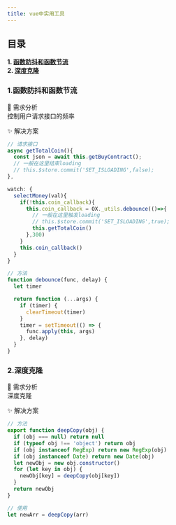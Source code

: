 ```yaml
---
title: vue中实用工具
---
```


## 目录
**1. [函数防抖和函数节流](#jump1)**  
**2. [深度克隆](#jump2)**  

### <span id="jump1">1.函数防抖和函数节流</span>

:tropical_drink: 需求分析  
  控制用户请求接口的频率   

:sparkles: 解决方案
``` js
// 请求接口
async getTotalCoin(){
  const json = await this.getBuyContract();
  // 一般在这里结束loading
  // this.$store.commit('SET_ISLOADING',false);
},

watch: {
  selectMoney(val){
    if(!this.coin_callback){
      this.coin_callback = OX._utils.debounce(()=>{
        // 一般在这里触发loading
        // this.$store.commit('SET_ISLOADING',true);
        this.getTotalCoin()
      },300)
    }
    this.coin_callback()
  }
}
```
``` js
// 方法
function debounce(func, delay) {
  let timer

  return function (...args) {
    if (timer) {
      clearTimeout(timer)
    }
    timer = setTimeout(() => {
      func.apply(this, args)
    }, delay)
  }
}

```


### <span id="jump2">2.深度克隆</span>

:tropical_drink: 需求分析  
  深度克隆   

:sparkles: 解决方案

``` js
// 方法
export function deepCopy(obj) {
  if (obj === null) return null
  if (typeof obj !== 'object') return obj
  if (obj instanceof RegExp) return new RegExp(obj)
  if (obj instanceof Date) return new Date(obj)
  let newObj = new obj.constructor()
  for (let key in obj) {
    newObj[key] = deepCopy(obj[key])
  }
  return newObj
}

// 使用
let newArr = deepCopy(arr)
```